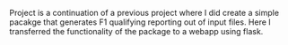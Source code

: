 Project is a continuation of a previous project where I did create a simple pacakge that generates F1 qualifying reporting out of input files. Here I transferred the functionality of the package to a webapp using flask. 
